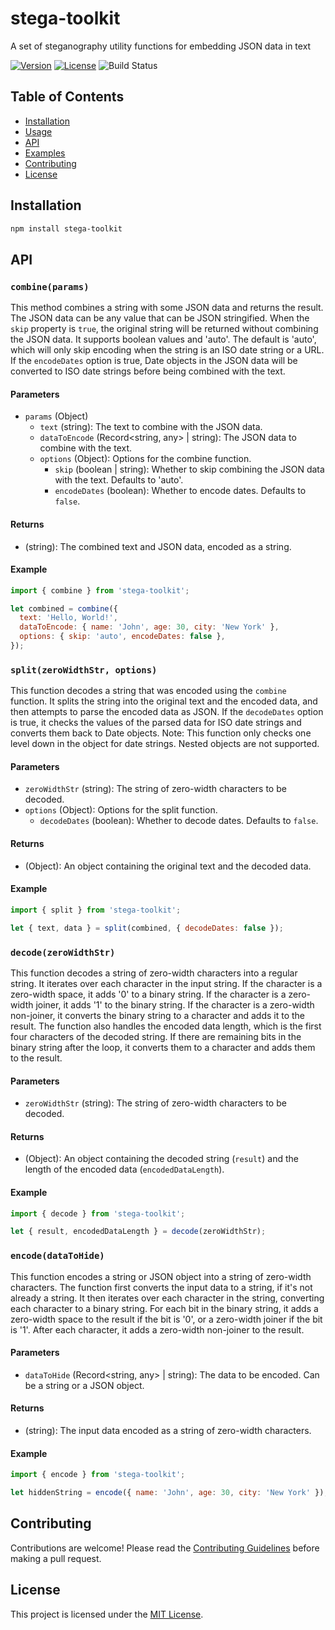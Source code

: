 # stega-toolkit

A set of steganography utility functions for embedding JSON data in text

[![Version](https://img.shields.io/npm/v/stega-toolkit.svg)](https://www.npmjs.com/package/stega-toolkit)
[![License](https://img.shields.io/npm/l/stega-toolkit.svg)](https://github.com/2wce/stega-toolkit/blob/main/LICENSE)
![Build Status](https://github.com/2wce/stega-toolkit/actions/workflows/release.yml/badge.svg)

## Table of Contents

- [Installation](#installation)
- [Usage](#usage)
- [API](#api)
- [Examples](#examples)
- [Contributing](#contributing)
- [License](#license)

## Installation

```bash
npm install stega-toolkit
```

## API

### `combine(params)`

This method combines a string with some JSON data and returns the result. The JSON data can be any value that can be JSON stringified. When the `skip` property is `true`, the original string will be returned without combining the JSON data. It supports boolean values and 'auto'. The default is 'auto', which will only skip encoding when the string is an ISO date string or a URL. If the `encodeDates` option is true, Date objects in the JSON data will be converted to ISO date strings before being combined with the text.

#### Parameters

- `params` (Object)
  - `text` (string): The text to combine with the JSON data.
  - `dataToEncode` (Record<string, any> | string): The JSON data to combine with the text.
  - `options` (Object): Options for the combine function.
    - `skip` (boolean | string): Whether to skip combining the JSON data with the text. Defaults to 'auto'.
    - `encodeDates` (boolean): Whether to encode dates. Defaults to `false`.

#### Returns

- (string): The combined text and JSON data, encoded as a string.

#### Example

```javascript
import { combine } from 'stega-toolkit';

let combined = combine({
  text: 'Hello, World!',
  dataToEncode: { name: 'John', age: 30, city: 'New York' },
  options: { skip: 'auto', encodeDates: false },
});
```

### `split(zeroWidthStr, options)`

This function decodes a string that was encoded using the `combine` function. It splits the string into the original text and the encoded data, and then attempts to parse the encoded data as JSON. If the `decodeDates` option is true, it checks the values of the parsed data for ISO date strings and converts them back to Date objects. Note: This function only checks one level down in the object for date strings. Nested objects are not supported.

#### Parameters

- `zeroWidthStr` (string): The string of zero-width characters to be decoded.
- `options` (Object): Options for the split function.
  - `decodeDates` (boolean): Whether to decode dates. Defaults to `false`.

#### Returns

- (Object): An object containing the original text and the decoded data.

#### Example

```javascript
import { split } from 'stega-toolkit';

let { text, data } = split(combined, { decodeDates: false });
```

### `decode(zeroWidthStr)`

This function decodes a string of zero-width characters into a regular string. It iterates over each character in the input string. If the character is a zero-width space, it adds '0' to a binary string. If the character is a zero-width joiner, it adds '1' to the binary string. If the character is a zero-width non-joiner, it converts the binary string to a character and adds it to the result. The function also handles the encoded data length, which is the first four characters of the decoded string. If there are remaining bits in the binary string after the loop, it converts them to a character and adds them to the result.

#### Parameters

- `zeroWidthStr` (string): The string of zero-width characters to be decoded.

#### Returns

- (Object): An object containing the decoded string (`result`) and the length of the encoded data (`encodedDataLength`).

#### Example

```javascript
import { decode } from 'stega-toolkit';

let { result, encodedDataLength } = decode(zeroWidthStr);
```

### `encode(dataToHide)`

This function encodes a string or JSON object into a string of zero-width characters. The function first converts the input data to a string, if it's not already a string. It then iterates over each character in the string, converting each character to a binary string. For each bit in the binary string, it adds a zero-width space to the result if the bit is '0', or a zero-width joiner if the bit is '1'. After each character, it adds a zero-width non-joiner to the result.

#### Parameters

- `dataToHide` (Record<string, any> | string): The data to be encoded. Can be a string or a JSON object.

#### Returns

- (string): The input data encoded as a string of zero-width characters.

#### Example

```javascript
import { encode } from 'stega-toolkit';

let hiddenString = encode({ name: 'John', age: 30, city: 'New York' });
```

## Contributing

Contributions are welcome! Please read the [Contributing Guidelines](CONTRIBUTING.md) before making a pull request.

## License

This project is licensed under the [MIT License](LICENSE).
